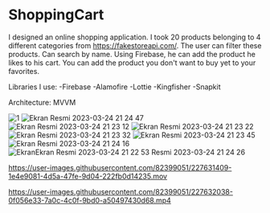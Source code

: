 # ShoppingCart

I designed an online shopping application. I took 20 products belonging to 4 different categories from https://fakestoreapi.com/. The user can filter these products. Can search by name. Using Firebase, he can add the product he likes to his cart. You can add the product you don't want to buy yet to your favorites.

Libraries I use:
-Firebase
-Alamofire
-Lottie
-Kingfisher
-Snapkit

Architecture: MVVM

![1](https://user-images.githubusercontent.com/82399051/227609206-b54ccc80-dfa5-4537-94aa-97d5dfdc5271.png)
![Ekran Resmi 2023-03-24 21 24 47](https://user-images.githubusercontent.com/82399051/227609399-40e82f26-b394-46bb-96c1-602b7d18b075.png)
![Ekran Resmi 2023-03-24 21 23 12](https://user-images.githubusercontent.com/82399051/227609414-8bf41983-5152-413a-92e6-d08a4e9944f5.png)
![Ekran Resmi 2023-03-24 21 23 22](https://user-images.githubusercontent.com/82399051/227609432-79716062-b88e-456a-870e-c8ed7916e8d3.png)
![Ekran Resmi 2023-03-24 21 23 32](https://user-images.githubusercontent.com/82399051/227609443-5e2a5c84-a55a-440d-8429-5266619c74fb.png)
![Ekran Resmi 2023-03-24 21 23 45](https://user-images.githubusercontent.com/82399051/227609470-4fa1660a-ea49-45ea-92b7-19a754459cd2.png)
![Ekran Resmi 2023-03-24 21 24 16](https://user-images.githubusercontent.com/82399051/227609481-b0691a06-c9b6-4843-b427-f86f0afd167f.png)
![Ekran![Ekran Resmi 2023-03-24 21 22 53](https://user-images.githubusercontent.com/82399051/227609505-838808f6-1157-4682-b9c1-f1344bfe1e99.png)
 Resmi 2023-03-24 21 24 26](https://user-images.githubusercontent.com/82399051/227609490-7180abe5-1dd2-497a-9534-1d6f7314c3fa.png)


https://user-images.githubusercontent.com/82399051/227631409-1e4e9081-4d5a-47fe-9d04-222fb0d14235.mov

https://user-images.githubusercontent.com/82399051/227632038-0f056e33-7a0c-4c0f-9bd0-a50497430d68.mp4


